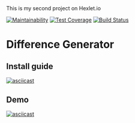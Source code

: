 ##
This is my second project on Hexlet.io

[![Maintainability](https://api.codeclimate.com/v1/badges/09748a18787957248e6d/maintainability)](https://codeclimate.com/github/aldarg/frontend-project-lvl2/maintainability)
[![Test Coverage](https://api.codeclimate.com/v1/badges/09748a18787957248e6d/test_coverage)](https://codeclimate.com/github/aldarg/frontend-project-lvl2/test_coverage)
[![Build Status](https://travis-ci.org/aldarg/frontend-project-lvl2.svg?branch=master)](https://travis-ci.org/aldarg/frontend-project-lvl2)

# Difference Generator

## Install guide

[![asciicast](https://asciinema.org/a/9sp5vAPhYMLJA5ygdAoD6OSBc.svg)](https://asciinema.org/a/9sp5vAPhYMLJA5ygdAoD6OSBc)

## Demo

[![asciicast](https://asciinema.org/a/xZEdIyho318sqTsjeWwZke90g.svg)](https://asciinema.org/a/xZEdIyho318sqTsjeWwZke90g)